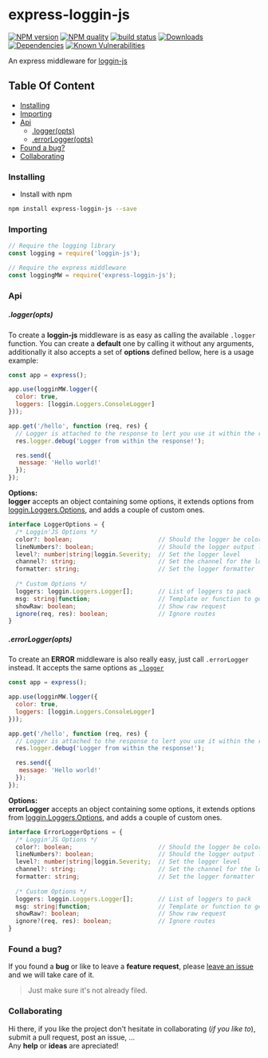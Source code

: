 # express-loggin-js <!-- omit in toc -->

[![NPM version][npm-image]][npm-url]
[![NPM quality][code-quality-badge]][code-quality-link]
[![build status][travis-image]][travis-url]
[![Downloads][downloads-badge]][downloads-link]
[![Dependencies][dependencies-badge]][dependencies-link]
[![Known Vulnerabilities][vulnerabilities-badge]][vulnerabilities-link]


<!-- Links -->
[npm-image]: https://img.shields.io/npm/v/express-loggin-js.svg?style=flat-square
[npm-url]: https://npmjs.org/package/express-loggin-js

[travis-image]: https://img.shields.io/travis/nombrekeff/express-loggin-js.svg?style=flat-square
[travis-url]: https://travis-ci.org/nombrekeff/express-loggin-js

[code-quality-badge]: http://npm.packagequality.com/shield/express-loggin-js.svg?style=flat-square
[code-quality-link]: https://packagequality.com/#?package=express-loggin-js

[downloads-badge]: https://img.shields.io/npm/dt/express-loggin-js.svg?style=flat-square
[downloads-link]: https://www.npmjs.com/package/express-loggin-js

[dependencies-badge]: https://img.shields.io/david/nombrekeff/express-loggin-js.svg?style=flat-square
[dependencies-link]: https://david-dm.org/nombrekeff/express-loggin-js?view=tree

[vulnerabilities-badge]: https://snyk.io/test/npm/express-loggin-js/badge.svg?style=flat-square
[vulnerabilities-link]: https://snyk.io/test/npm/express-loggin-js


An express middleware for [loggin-js](https://github.com/nombrekeff/loggin-js)

## Table Of Content <!-- omit in toc -->
- [Installing](#installing)
- [Importing](#importing)
- [Api](#api)
    - [.logger(opts)](#loggeropts)
    - [.errorLogger(opts)](#errorloggeropts)
- [Found a bug?](#found-a-bug)
- [Collaborating](#collaborating)

### Installing
* Install with npm
```bash
npm install express-loggin-js --save
```

### Importing
```javascript
// Require the logging library
const logging = require('loggin-js');

// Require the express middleware
const loggingMW = require('express-loggin-js');
```


### Api
##### .logger(opts)
To create a **loggin-js** middleware is as easy as calling the available `.logger` function. You can create a **default** one by calling it without any arguments, additionally it also accepts a set of **options** defined bellow, here is a usage example:
```js
const app = express();

app.use(logginMW.logger({
  color: true,
  loggers: [loggin.Loggers.ConsoleLogger]
}));

app.get('/hello', function (req, res) {
  // Logger is attached to the response to lert you use it within the routes
  res.logger.debug('Logger from within the response!');

  res.send({
   message: 'Hello world!'
  });
});
```
**Options:**  
**logger** accepts an object containing some options, it extends options from [loggin.Loggers.Options](https://github.com/nombrekeff/loggin-js/wiki/Logger#loggingloggerslogger), and adds a couple of custom ones. 

```ts
interface LoggerOptions = {
  /* Loggin'JS Options */
  color?: boolean;                        // Should the logger be colored
  lineNumbers?: boolean;                  // Should the logger output line numbers
  level?: number|string|loggin.Severity;  // Set the logger level
  channel?: string;                       // Set the channel for the logger, defaults to filename
  formatter: string;                      // Set the logger formatter
  
  /* Custom Options */
  loggers: loggin.Loggers.Logger[];       // List of loggers to pack
  msg: string|function;                   // Template or function to get the log message
  showRaw: boolean;                       // Show raw request
  ignore(req, res): boolean;              // Ignore routes
}
```

##### .errorLogger(opts)
To create an **ERROR** middleware is also really easy, just call `.errorLogger` instead. It accepts the same options as [`.logger`](#logger)
```js
const app = express();

app.use(logginMW.logger({
  color: true,
  loggers: [loggin.Loggers.ConsoleLogger]
}));

app.get('/hello', function (req, res) {
  // Logger is attached to the response to lert you use it within the routes
  res.logger.debug('Logger from within the response!');

  res.send({
   message: 'Hello world!'
  });
});
```
**Options:**  
**errorLogger** accepts an object containing some options, it extends options from [loggin.Loggers.Options](https://github.com/nombrekeff/loggin-js/wiki/Logger#loggingloggerslogger), and adds a couple of custom ones. 

```ts
interface ErrorLoggerOptions = {
  /* Loggin'JS Options */
  color?: boolean;                        // Should the logger be colored
  lineNumbers?: boolean;                  // Should the logger output line numbers
  level?: number|string|loggin.Severity;  // Set the logger level
  channel?: string;                       // Set the channel for the logger, defaults to filename
  formatter: string;                      // Set the logger formatter
  
  /* Custom Options */
  loggers: loggin.Loggers.Logger[];       // List of loggers to pack
  msg: string|function;                   // Template or function to get the log message
  showRaw?: boolean;                      // Show raw request
  ignore?(req, res): boolean;             // Ignore routes
}
```

### Found a bug?
If you found a **bug** or like to leave a **feature request**, please [leave an issue](https://github.com/nombrekeff/express-loggin-js/issues/new/choose) and we will take care of it.
> Just make sure it's not already filed.


### Collaborating
Hi there, if you like the project don't hesitate in collaborating (_if you like to_), submit a pull request, post an issue, ...   
Any **help** or **ideas** are apreciated!
